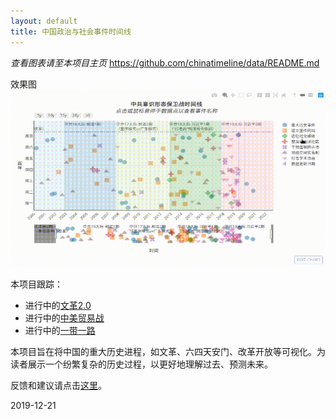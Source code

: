 ```yaml
---
layout: default
title: 中国政治与社会事件时间线
---
```


_查看图表请至本项目主页_
https://github.com/chinatimeline/data/README.md

效果图
![效果图-看不到图的话请翻墙](./ideology_example.gif)

本项目跟踪：
- 进行中的[文革2.0](https://github.com/chinatimeline/data/README.md)
- 进行中的[中美贸易战](https://github.com/chinatimeline/data/README.md)
- 进行中的[一带一路](https://github.com/chinatimeline/data/README.md)

本项目旨在将中国的重大历史进程，如文革、六四天安门、改革开放等可视化。为读者展示一个纷繁复杂的历史过程，以更好地理解过去、预测未来。


反馈和建议请点击[这里](https://github.com/chinatimeline/chinatimeline.github.io/issues)。

2019-12-21
